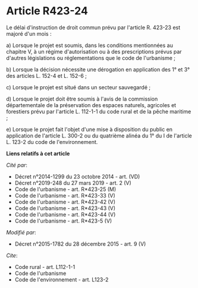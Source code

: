 # Article R423-24

Le délai d'instruction de droit commun prévu par l'article R. 423-23 est majoré d'un mois : 

a) Lorsque le projet est soumis, dans les conditions mentionnées au chapitre V, à un régime d'autorisation ou à des
prescriptions prévus par d'autres législations ou réglementations que le code de l'urbanisme ; 

b) Lorsque la décision nécessite une dérogation en application des 1° et 3° des articles L. 152-4 et L. 152-6 ; 

c) Lorsque le projet est situé dans un secteur sauvegardé ; 

d) Lorsque le projet doit être soumis à l'avis de la commission départementale de la préservation des espaces naturels,
agricoles et forestiers prévu par l'article L. 112-1-1 du code rural et de la pêche maritime ; 

e) Lorsque le projet fait l'objet d'une mise à disposition du public en application de l'article L. 300-2 ou du quatrième
alinéa du 1° du I de l'article L. 123-2 du code de l'environnement.

**Liens relatifs à cet article**

_Cité par_:

  - Décret n°2014-1299 du 23 octobre 2014 - art. (VD)
  - Décret n°2019-248 du 27 mars 2019 - art. 2 (V)
  - Code de l'urbanisme - art. R*423-25 (M)
  - Code de l'urbanisme - art. R*423-33 (V)
  - Code de l'urbanisme - art. R*423-42 (V)
  - Code de l'urbanisme - art. R*423-43 (V)
  - Code de l'urbanisme - art. R*423-44 (V)
  - Code de l'urbanisme - art. R*423-5 (V)

_Modifié par_:

  - Décret n°2015-1782 du 28 décembre 2015 - art. 9 (V)

_Cite_:

  - Code rural - art. L112-1-1
  - Code de l'urbanisme
  - Code de l'environnement - art. L123-2
